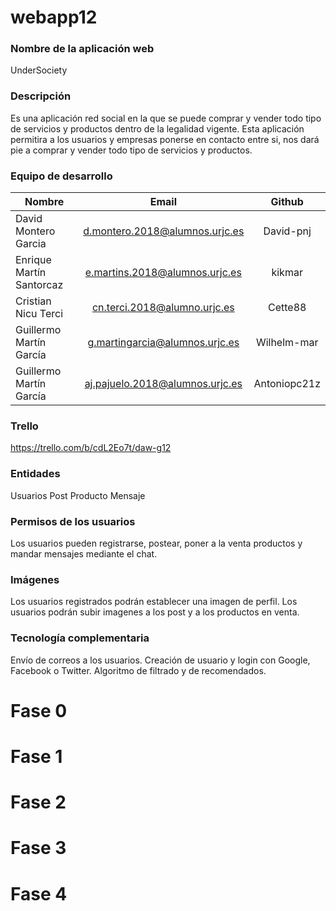 # webapp12

### Nombre de la aplicación web

UnderSociety

### Descripción

Es una aplicación red social en la que se puede comprar y vender todo tipo de servicios y productos dentro de la legalidad vigente. Esta aplicación permitira a los usuarios y empresas ponerse en contacto entre si, nos dará pie a comprar y vender todo tipo de servicios y productos.

### Equipo de desarrollo

| Nombre	| Email	| Github |
| --- | :---: | :---: |
| David Montero Garcia | d.montero.2018@alumnos.urjc.es	| David-pnj |
| Enrique Martín Santorcaz	| e.martins.2018@alumnos.urjc.es	| kikmar |
| Cristian Nicu Terci	| cn.terci.2018@alumno.urjc.es	| Cette88 |
| Guillermo Martín García	| g.martingarcia@alumnos.urjc.es	| Wilhelm-mar |
| Guillermo Martín García	| aj.pajuelo.2018@alumnos.urjc.es	| Antoniopc21z |


### Trello
https://trello.com/b/cdL2Eo7t/daw-g12

### Entidades

Usuarios
Post
Producto
Mensaje

### Permisos de los usuarios

Los usuarios pueden registrarse, postear, poner a la venta productos y mandar mensajes mediante el chat.

### Imágenes

Los usuarios registrados podrán establecer una imagen de perfil.
Los usuarios podrán subir imagenes a los post y a los productos en venta.

### Tecnología complementaria

Envío de correos a los usuarios.
Creación de usuario y login con Google, Facebook o Twitter.
Algoritmo de filtrado y de recomendados.

# Fase 0

# Fase 1

# Fase 2

# Fase 3

# Fase 4

